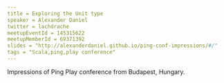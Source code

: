 ```yaml
---
title = Exploring the Unit type
speaker = Alexander Daniel
twitter = lachdrache
meetupEventId = 145315622
meetupMemberId = 69371392
slides = "http://alexanderdaniel.github.io/ping-conf-impressions/#/"
tags = "Scala,ping,play conference"
---
```

Impressions of Ping Play conference from Budapest, Hungary.
